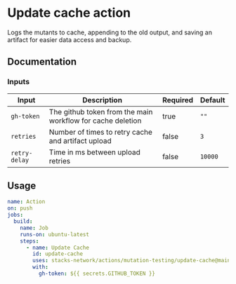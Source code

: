 # Update cache action

Logs the mutants to cache, appending to the old output, and saving an artifact for easier data access and backup.

## Documentation

### Inputs

| Input | Description | Required | Default |
| ------------------------------- | ----------------------------------------------------- | ------------------------- | ------------------------- |
| `gh-token` | The github token from the main workflow for cache deletion | true | `""` |
| `retries` | Number of times to retry cache and artifact upload | false | `3` |
| `retry-delay` | Time in ms between upload retries | false | `10000` |

## Usage

```yaml
name: Action
on: push
jobs:
  build:
    name: Job
    runs-on: ubuntu-latest
    steps:
      - name: Update Cache
        id: update-cache
        uses: stacks-network/actions/mutation-testing/update-cache@main
        with:
          gh-token: ${{ secrets.GITHUB_TOKEN }}
```
